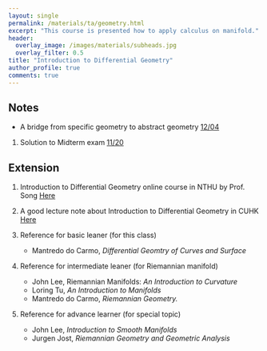 ```yaml
---
layout: single
permalink: /materials/ta/geometry.html
excerpt: "This course is presented how to apply calculus on manifold."
header:
  overlay_image: /images/materials/subheads.jpg
  overlay_filter: 0.5
title: "Introduction to Differential Geometry"
author_profile: true
comments: true
---
```


## Notes

* A bridge from specific geometry to abstract geometry [12/04](/pdf/materials/ta/geometry/1204.pdf)

1. Solution to Midterm exam
    [11/20](/pdf/materials/ta/geometry/MidExam.pdf)<br>

## Extension

1. Introduction to Differential Geometry online course in NTHU by Prof. Song [Here](http://ocw.nthu.edu.tw/ocw/index.php?page=course&cid=205)

2. A good lecture note about Introduction to Differential Geometry in CUHK [Here](https://www.math.cuhk.edu.hk/course/1718/math4030)

3. Reference for basic leaner (for this class)
    * Mantredo do Carmo, <i>Differential Geomtry of Curves and Surface</i>

3. Reference for intermediate leaner (for Riemannian manifold)
    * John Lee, Riemannian Manifolds: <i>An Introduction to Curvature</i>
    * Loring Tu, <i>An Introduction to Manifolds</i>
    * Mantredo do Carmo, <i>Riemannian Geometry.</i>

4. Reference for advance learner (for special topic)
    * John Lee, <i>Introduction to Smooth Manifolds</i>
    * Jurgen Jost, <i>Riemannian Geometry and Geometric Analysis</i>
    